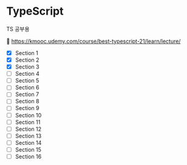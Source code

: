 # TypeScript
TS 공부용

📎 https://kmooc.udemy.com/course/best-typescript-21/learn/lecture/

- [x] Section 1
- [x] Section 2
- [x] Section 3
- [ ] Section 4
- [ ] Section 5
- [ ] Section 6
- [ ] Section 7
- [ ] Section 8
- [ ] Section 9
- [ ] Section 10
- [ ] Section 11
- [ ] Section 12
- [ ] Section 13
- [ ] Section 14
- [ ] Section 15
- [ ] Section 16
